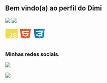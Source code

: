 ## Bem vindo(a) ao perfil do Dimi
 <div>
   <a:hover{border=color yellow} href="https://github.com/devdiminoir">
   <img height="180em" src="https://github-readme-stats.vercel.app/api?username=devdiminoir&show_icons=true&theme=tokyonight&include_all_commits=true&count_private=true"/>
   
    
   <img height="180em" src="https://github-readme-stats.vercel.app/api/top-langs/?username=devdiminoir&layout=compact&langs_count=6&theme=tokyonight"/>

</div>
<div style="display: inline_block"><br>
  <img align="center" alt="Js" height="30" width="40" src="https://raw.githubusercontent.com/devicons/devicon/master/icons/javascript/javascript-plain.svg">
  <img align="center" alt="HTML" height="30" width="40" src="https://raw.githubusercontent.com/devicons/devicon/master/icons/html5/html5-original.svg">
  <img align="center" alt="CSS" height="30" width="40" src="https://raw.githubusercontent.com/devicons/devicon/master/icons/css3/css3-original.svg">
</div>
<br>

### Minhas redes sociais.
 

 

 
<div> 
  
  <a href="https://instagram.com/_diminoir_" target="_blank"><img src="https://img.shields.io/badge/-Instagram-%23E4405F?style=for-the-badge&logo=instagram&logoColor=white" target="_blank"></a>


  <a href="https://www.linkedin.com/in/diemersonaugustolorena" target="_blank"><img src="https://img.shields.io/badge/-LinkedIn-%230077B5?style=for-the-badge&logo=linkedin&logoColor=white" target="_blank"></a> 
 

</div>
